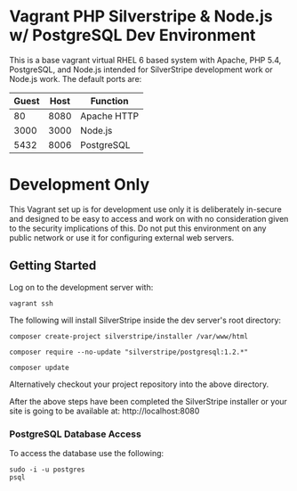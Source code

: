 # Vagrant PHP Silverstripe & Node.js w/ PostgreSQL Dev Environment

This is a base vagrant virtual RHEL 6 based system with Apache, PHP 5.4, PostgreSQL, and Node.js intended for SilverStripe development work or Node.js work.
The default ports are:

| Guest | Host | Function                         |
|-------|------|----------------------------------|
| 80    | 8080 | Apache HTTP                      |
| 3000  | 3000 | Node.js                          |
| 5432  | 8006 | PostgreSQL                       |

Development Only
===
This Vagrant set up is for development use only it is deliberately in-secure and designed to be easy to access and work on with no consideration given to the security implications of this. Do not put this environment on any public network or use it for configuring external web servers.

## Getting Started

Log on to the development server with:

`vagrant ssh`

The following will install SilverStripe inside the dev server's root directory:

```
composer create-project silverstripe/installer /var/www/html

composer require --no-update "silverstripe/postgresql:1.2.*"

composer update
```

Alternatively checkout your project repository into the above directory.

After the above steps have been completed the SilverStripe installer or your site is going to be available at: http://localhost:8080

### PostgreSQL Database Access

To access the database use the following:

```
sudo -i -u postgres
psql
```
